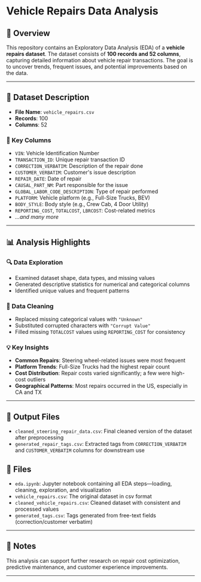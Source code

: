 # Vehicle Repairs Data Analysis

## 📌 Overview
This repository contains an Exploratory Data Analysis (EDA) of a **vehicle repairs dataset**. The dataset consists of **100 records and 52 columns**, capturing detailed information about vehicle repair transactions. The goal is to uncover trends, frequent issues, and potential improvements based on the data.

---

## 📂 Dataset Description

- **File Name**: `vehicle_repairs.csv`
- **Records**: 100  
- **Columns**: 52  

### 🔑 Key Columns
- `VIN`: Vehicle Identification Number  
- `TRANSACTION_ID`: Unique repair transaction ID  
- `CORRECTION_VERBATIM`: Description of the repair done  
- `CUSTOMER_VERBATIM`: Customer's issue description  
- `REPAIR_DATE`: Date of repair  
- `CAUSAL_PART_NM`: Part responsible for the issue  
- `GLOBAL_LABOR_CODE_DESCRIPTION`: Type of repair performed  
- `PLATFORM`: Vehicle platform (e.g., Full-Size Trucks, BEV)  
- `BODY_STYLE`: Body style (e.g., Crew Cab, 4 Door Utility)  
- `REPORTING_COST`, `TOTALCOST`, `LBRCOST`: Cost-related metrics  
- _...and many more_

---

## 📊 Analysis Highlights

### 🔍 Data Exploration
- Examined dataset shape, data types, and missing values  
- Generated descriptive statistics for numerical and categorical columns  
- Identified unique values and frequent patterns  

### 🧹 Data Cleaning
- Replaced missing categorical values with `"Unknown"`  
- Substituted corrupted characters with `"Corrupt Value"`  
- Filled missing `TOTALCOST` values using `REPORTING_COST` for consistency  

### 💡 Key Insights
- **Common Repairs**: Steering wheel-related issues were most frequent  
- **Platform Trends**: Full-Size Trucks had the highest repair count  
- **Cost Distribution**: Repair costs varied significantly; a few were high-cost outliers  
- **Geographical Patterns**: Most repairs occurred in the US, especially in CA and TX  

---
## 💾 Output Files

- `cleaned_steering_repair_data.csv`: Final cleaned version of the dataset after preprocessing  
- `generated_repair_tags.csv`: Extracted tags from `CORRECTION_VERBATIM` and `CUSTOMER_VERBATIM` columns for downstream use  

## 📁 Files

- `eda.ipynb`: Jupyter notebook containing all EDA steps—loading, cleaning, exploration, and visualization  
- `vehicle_repairs.csv`: The original dataset in csv format
- `cleaned_vehicle_repairs.csv`: Cleaned dataset with consistent and processed values  
- `generated_tags.csv`: Tags generated from free-text fields (correction/customer verbatim)  

---

## 🧠 Notes
This analysis can support further research on repair cost optimization, predictive maintenance, and customer experience improvements.

---
